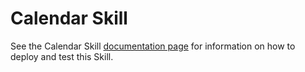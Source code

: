 ﻿
# Calendar Skill

See the Calendar Skill [documentation page](../../../../../../../blob/master/docs/reference/skills/productivity-calendar.md) for information on how to deploy and test this Skill.
